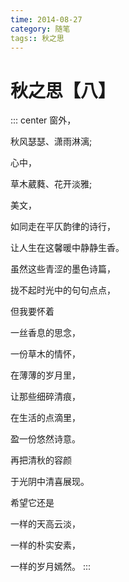 ```yaml
---
time: 2014-08-27
category: 随笔
tags:: 秋之思
---
```


# 秋之思【八】

::: center
窗外，

秋风瑟瑟、潇雨淋漓;

心中，

草木葳蕤、花开淡雅;

美文，

如同走在平仄韵律的诗行，

让人生在这馨暖中静静生香。

虽然这些青涩的墨色诗篇，

拢不起时光中的句句点点，

但我要怀着

一丝香息的思念，

一份草木的情怀，

在薄薄的岁月里，

让那些细碎清痕，

在生活的点滴里，

盈一份悠然诗意。

再把清秋的容颜

于光阴中清喜展现。

希望它还是

一样的天高云淡，

一样的朴实安素，

一样的岁月嫣然。
:::
